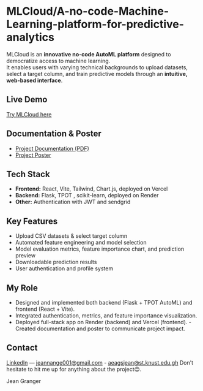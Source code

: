 # MLCloud/A-no-code-Machine-Learning-platform-for-predictive-analytics
MLCloud is an **innovative no-code AutoML platform** designed to democratize access to machine learning.  
It enables users with varying technical backgrounds to upload datasets, select a target column, and train predictive models  through an **intuitive, web-based interface**.

## Live Demo
[Try MLCloud here](https://mlclou.vercel.app)

## Documentation & Poster
- [Project Documentation (PDF)](Docs/docs.pdf)  
- [Project Poster](Docs/MLCloud_Poster.pdf)

## Tech Stack
- **Frontend:** React, Vite, Tailwind, Chart.js, deployed on Vercel  
- **Backend:** Flask, TPOT , scikit-learn, deployed on Render  
- **Other:** Authentication with JWT and sendgrid

## Key Features
- Upload CSV datasets & select target column  
- Automated feature engineering and model selection   
- Model evaluation metrics, feature importance chart, and prediction preview
- Downloadable prediction results  
- User authentication and profile system

## My Role
- Designed and implemented both backend (Flask + TPOT AutoML) and frontend (React + Vite).  
- Integrated authentication, metrics, and feature importance visualization.  
- Deployed full-stack app on Render (backend) and Vercel (frontend). - Created documentation and poster to communicate project impact.

## Contact
[LinkedIn](https://linkedin.com/in/ange-granger-jean-365b94320) — jeannange001@gmail.com - aeagsjean@st.knust.edu.gh 
Don't hesitate to hit me up for anything about the project😊.

Jean Granger
